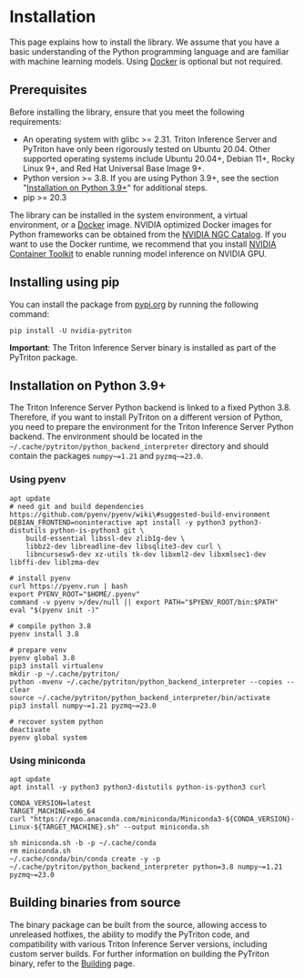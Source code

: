 <!--
Copyright (c) 2022-2023, NVIDIA CORPORATION. All rights reserved.

Licensed under the Apache License, Version 2.0 (the "License");
you may not use this file except in compliance with the License.
You may obtain a copy of the License at

    http://www.apache.org/licenses/LICENSE-2.0

Unless required by applicable law or agreed to in writing, software
distributed under the License is distributed on an "AS IS" BASIS,
WITHOUT WARRANTIES OR CONDITIONS OF ANY KIND, either express or implied.
See the License for the specific language governing permissions and
limitations under the License.
-->

# Installation

This page explains how to install the library. We assume that you have a basic understanding of the Python programming language
and are familiar with machine learning models. Using [Docker](https://www.docker.com/) is optional but not required.

## Prerequisites

Before installing the library, ensure that you meet the following requirements:

- An operating system with glibc >= 2.31. Triton Inference Server and PyTriton have only been rigorously tested on Ubuntu 20.04.
  Other supported operating systems include Ubuntu 20.04+, Debian 11+, Rocky Linux 9+, and Red Hat Universal Base Image 9+.
- Python version >= 3.8. If you are using Python 3.9+, see the section "[Installation on Python 3.9+](#installation-on-python-39)" for additional steps.
- pip >= 20.3

The library can be installed in the system environment, a virtual environment, or a [Docker](https://www.docker.com) image.
NVIDIA optimized Docker images for Python frameworks can be obtained from the [NVIDIA NGC Catalog](https://catalog.ngc.nvidia.com/containers).
If you want to use the Docker runtime, we recommend that you install [NVIDIA Container Toolkit](https://docs.nvidia.com/datacenter/cloud-native/container-toolkit/overview.html) to enable running model inference on NVIDIA GPU.

## Installing using pip

You can install the package from [pypi.org](https://pypi.org/project/nvidia-pytriton/) by running the following command:

```shell
pip install -U nvidia-pytriton
```

**Important**: The Triton Inference Server binary is installed as part of the PyTriton package.

## Installation on Python 3.9+

The Triton Inference Server Python backend is linked to a fixed Python 3.8.
Therefore, if you want to install PyTriton on a different version of Python,
you need to prepare the environment for the Triton Inference Server Python backend.
The environment should be located in the `~/.cache/pytriton/python_backend_interpreter`
directory and should contain the packages `numpy~=1.21` and `pyzmq~=23.0`.

### Using pyenv

```shell
apt update
# need git and build dependencies https://github.com/pyenv/pyenv/wiki\#suggested-build-environment
DEBIAN_FRONTEND=noninteractive apt install -y python3 python3-distutils python-is-python3 git \
    build-essential libssl-dev zlib1g-dev \
    libbz2-dev libreadline-dev libsqlite3-dev curl \
    libncursesw5-dev xz-utils tk-dev libxml2-dev libxmlsec1-dev libffi-dev liblzma-dev

# install pyenv
curl https://pyenv.run | bash
export PYENV_ROOT="$HOME/.pyenv"
command -v pyenv >/dev/null || export PATH="$PYENV_ROOT/bin:$PATH"
eval "$(pyenv init -)"

# compile python 3.8
pyenv install 3.8

# prepare venv
pyenv global 3.8
pip3 install virtualenv
mkdir -p ~/.cache/pytriton/
python -mvenv ~/.cache/pytriton/python_backend_interpreter --copies --clear
source ~/.cache/pytriton/python_backend_interpreter/bin/activate
pip3 install numpy~=1.21 pyzmq~=23.0

# recover system python
deactivate
pyenv global system
```

### Using miniconda

```shell
apt update
apt install -y python3 python3-distutils python-is-python3 curl

CONDA_VERSION=latest
TARGET_MACHINE=x86_64
curl "https://repo.anaconda.com/miniconda/Miniconda3-${CONDA_VERSION}-Linux-${TARGET_MACHINE}.sh" --output miniconda.sh

sh miniconda.sh -b -p ~/.cache/conda
rm miniconda.sh
~/.cache/conda/bin/conda create -y -p ~/.cache/pytriton/python_backend_interpreter python=3.8 numpy~=1.21 pyzmq~=23.0
```

## Building binaries from source

The binary package can be built from the source, allowing access to unreleased hotfixes, the ability to modify the PyTriton code, and compatibility with various Triton Inference Server versions, including custom server builds.
For further information on building the PyTriton binary, refer to the [Building](building.md) page.
